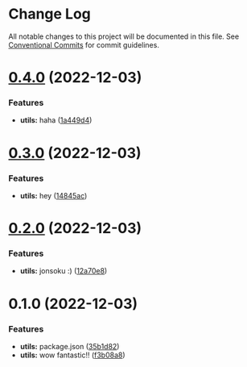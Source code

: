 # Change Log

All notable changes to this project will be documented in this file.
See [Conventional Commits](https://conventionalcommits.org) for commit guidelines.

# [0.4.0](https://github.com/jonsoku2/nx-publish-sample/compare/@myorg/utils@0.3.0...@myorg/utils@0.4.0) (2022-12-03)

### Features

- **utils:** haha ([1a449d4](https://github.com/jonsoku2/nx-publish-sample/commit/1a449d474fdcbc8ea91221084d599e16138c4433))

# [0.3.0](https://github.com/jonsoku2/nx-publish-sample/compare/@myorg/utils@0.2.0...@myorg/utils@0.3.0) (2022-12-03)

### Features

- **utils:** hey ([14845ac](https://github.com/jonsoku2/nx-publish-sample/commit/14845aca676950feeeb8be6196b548c4095553ba))

# [0.2.0](https://github.com/jonsoku2/nx-publish-sample/compare/@myorg/utils@0.1.0...@myorg/utils@0.2.0) (2022-12-03)

### Features

- **utils:** jonsoku :) ([12a70e8](https://github.com/jonsoku2/nx-publish-sample/commit/12a70e8270ee15d954828815d4af7b6ef574208f))

# 0.1.0 (2022-12-03)

### Features

- **utils:** package.json ([35b1d82](https://github.com/jonsoku2/nx-publish-sample/commit/35b1d829188bf8ec5eb480f294afd9a6b5c584da))
- **utils:** wow fantastic!! ([f3b08a8](https://github.com/jonsoku2/nx-publish-sample/commit/f3b08a8d218df536b41928a54807756ea8d9a9ef))

